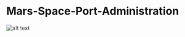 # Mars-Space-Port-Administration
![alt text](https://github.com/rezaakv/Mars-Space-Port-Administration/blob/master/images/bg05.jpg?raw=true)
